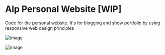 # Alp Personal Website [WIP]
Code for the personal website. It's for blogging and show portfolio by using responsive web design principles

![image](https://github.com/user-attachments/assets/dc4e28db-e117-4bd8-a034-897eb10a0f86)

![image](https://github.com/user-attachments/assets/84cf694c-1d3f-4137-bf5c-77e4f5c0cd2c)
